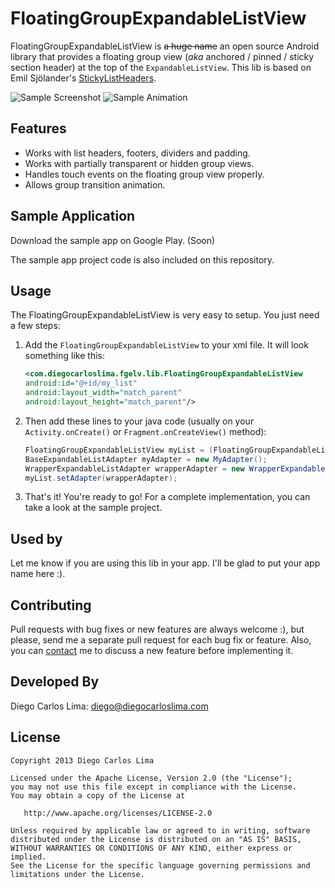 # FloatingGroupExpandableListView
FloatingGroupExpandableListView is ~~a huge name~~ an open source Android library that provides a floating group view (*aka* anchored / pinned / sticky section header) at the top of the `ExpandableListView`. This lib is based on Emil Sjölander's [StickyListHeaders](https://github.com/emilsjolander/StickyListHeaders).

![Sample Screenshot](https://github.com/diegocarloslima/FloatingGroupExpandableListView/raw/master/sample.png)&nbsp;![Sample Animation](https://github.com/diegocarloslima/FloatingGroupExpandableListView/raw/master/sample_animation.gif)

## Features
- Works with list headers, footers, dividers and padding.
- Works with partially transparent or hidden group views.
- Handles touch events on the floating group view properly.
- Allows group transition animation.

## Sample Application
Download the sample app on Google Play. (Soon)

The sample app project code is also included on this repository.

## Usage
The FloatingGroupExpandableListView is very easy to setup. You just need a few steps:

1. Add the `FloatingGroupExpandableListView` to your xml file. It will look something like this:

    ```xml
    <com.diegocarloslima.fgelv.lib.FloatingGroupExpandableListView
    android:id="@+id/my_list"
    android:layout_width="match_parent"
    android:layout_height="match_parent"/>
    ```

2. Then add these lines to your java code (usually on your `Activity.onCreate()` or `Fragment.onCreateView()` method):

    ```java
    FloatingGroupExpandableListView myList = (FloatingGroupExpandableListView) findViewById(R.id.my_list);
    BaseExpandableListAdapter myAdapter = new MyAdapter();
    WrapperExpandableListAdapter wrapperAdapter = new WrapperExpandableListAdapter(myAdapter);
    myList.setAdapter(wrapperAdapter);
    ```

3. That's it! You're ready to go! For a complete implementation, you can take a look at the sample project.

## Used by

Let me know if you are using this lib in your app. I'll be glad to put your app name here :).

## Contributing

Pull requests with bug fixes or new features are always welcome :), but please, send me a separate pull request for each bug fix or feature. Also, you can [contact](mailto:diego@diegocarloslima.com) me to discuss a new feature before implementing it.

## Developed By

Diego Carlos Lima: <diego@diegocarloslima.com>

## License

    Copyright 2013 Diego Carlos Lima

    Licensed under the Apache License, Version 2.0 (the "License");
    you may not use this file except in compliance with the License.
    You may obtain a copy of the License at

       http://www.apache.org/licenses/LICENSE-2.0

    Unless required by applicable law or agreed to in writing, software
    distributed under the License is distributed on an "AS IS" BASIS,
    WITHOUT WARRANTIES OR CONDITIONS OF ANY KIND, either express or implied.
    See the License for the specific language governing permissions and
    limitations under the License.
